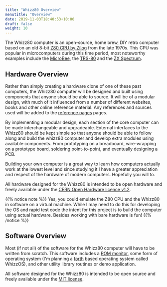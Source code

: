 ```yaml
---
title: "Whizz80 Overview"
menutitle: "Overview"
date: 2019-11-03T18:40:53+10:00
draft: false
weight: 10
---
```

The Whizz80 computer is an open-source, home brew, DIY retro computer based on an old 8-bit [Z80 CPU by Zilog](https://en.wikipedia.org/wiki/Zilog_Z80) from the late 1970s. This CPU was popular in microcomputers during this time period, most noteworthy examples include the [MicroBee](https://en.wikipedia.org/wiki/MicroBee), the [TRS-80](https://en.wikipedia.org/wiki/TRS-80) and the [ZX Spectrum](https://en.wikipedia.org/wiki/ZX_Spectrum).

## Hardware Overview

Rather than simply creating a hardware clone of one of these past computers, the Whizz80 computer will be designed and built using components that anyone should be able to source. It will be of a modular design, with much of it influenced from a number of different websites, books and other online reference material. Any references and sources used will be added to the [reference pages](/appendix/reference) pages.

By implementing a modular design, each section of the core computer can be made interchangeable and upgradeable. External interfaces to the Whizz80 should be kept simple so that anyone should be able to follow along and build the whizz80 computer and develop extra modules using available components. From prototyping on a breadboard, wire-wrapping on a prototype board, soldering point-to-point, and eventually designing a PCB.

Building your own computer is a great way to learn how computers actually work at the lowest level and since studying it I have a greater appreciation and respect of the hardware of modern computers. Hopefully you will to.

All hardware designed for the Whizz80 is intended to be open hardware and freely available under the [CERN Open Hardware licence v1.2](https://en.wikipedia.org/wiki/CERN_Open_Hardware_Licence).

{{% notice note %}}
Yes, you could emulate the Z80 CPU and the Whizz80 in software on a virtual machine. While I may need to do this for developing the OS and rapid test code  the intent for this project is to build the computer using actual hardware. Besides working with bare hardware is fun!
{{% /notice %}}

## Software Overview

Most (if not all) of the software for the Whizz80 computer will have to be written from scratch. This software includes a [ROM monitor](https://en.wikipedia.org/wiki/Machine_code_monitor), some form of operating system (I'm planning a [forth](https://en.wikipedia.org/wiki/Forth_(programming_language)) based operating system called WhizzOS), and other utility library routines or demo application.

All software designed for the Whizz80 is intended to be open source and freely available under the [MIT license](https://en.wikipedia.org/wiki/MIT_License).
